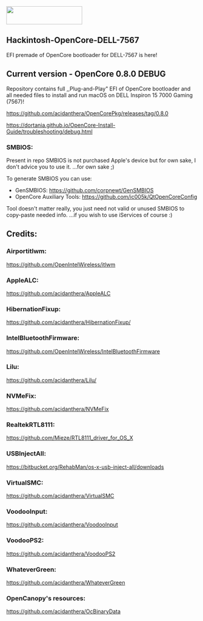 <img src="https://github.com/acidanthera/OpenCorePkg/blob/master/Docs/Logos/OpenCore_with_text_Small.png" width="200" height="48"/>

## Hackintosh-OpenCore-DELL-7567
EFI premade of OpenCore bootloader for DELL-7567 is here!

## Current version - OpenCore 0.8.0 DEBUG
Repository contains full ,,Plug-and-Play" EFI of OpenCore bootloader and
all needed files to install and run macOS on DELL Inspiron 15 7000 Gaming (7567)!

https://github.com/acidanthera/OpenCorePkg/releases/tag/0.8.0

https://dortania.github.io/OpenCore-Install-Guide/troubleshooting/debug.html

### SMBIOS:
Present in repo SMBIOS is not purchased Apple's device but for own sake, I don't advice you to use it.
...for own sake ;)

To generate SMBIOS you can use:
* GenSMBIOS:
https://github.com/corpnewt/GenSMBIOS
* OpenCore Auxiliary Tools:
https://github.com/ic005k/QtOpenCoreConfig

Tool doesn't matter really, you just need not valid or unused SMBIOS to copy-paste needed info.
...if you wish to use iServices of course :)


## Credits:

### Airportitlwm:
https://github.com/OpenIntelWireless/itlwm
### AppleALC:
https://github.com/acidanthera/AppleALC
### HibernationFixup:
https://github.com/acidanthera/HibernationFixup/
### IntelBluetoothFirmware:
https://github.com/OpenIntelWireless/IntelBluetoothFirmware
### Lilu:
https://github.com/acidanthera/Lilu/
### NVMeFix:
https://github.com/acidanthera/NVMeFix
### RealtekRTL8111:
https://github.com/Mieze/RTL8111_driver_for_OS_X
### USBInjectAll:
https://bitbucket.org/RehabMan/os-x-usb-inject-all/downloads
### VirtualSMC:
https://github.com/acidanthera/VirtualSMC
### VoodooInput:
https://github.com/acidanthera/VoodooInput
### VoodooPS2:
https://github.com/acidanthera/VoodooPS2
### WhateverGreen:
https://github.com/acidanthera/WhateverGreen
### OpenCanopy's resources:
https://github.com/acidanthera/OcBinaryData
